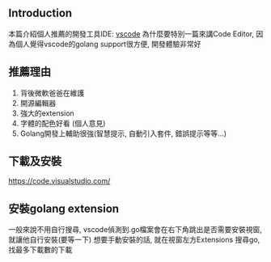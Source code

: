 ## Introduction
本篇介紹個人推薦的開發工具IDE:  [vscode](https://code.visualstudio.com/)
為什麼要特別一篇來講Code Editor, 因為個人覺得vscode的golang support很方便, 開發體驗非常好

## 推薦理由
1. 背後微軟爸爸在維護
2. 開源編輯器
3. 強大的extension
4. 字體的配色好看 (個人意見)
5. Golang開發上輔助很強(智慧提示, 自動引入套件, 錯誤提示等等...)

## 下載及安裝
https://code.visualstudio.com/

## 安裝golang extension
一般來說不用自行搜尋, vscode偵測到.go檔案會在右下角跳出是否需要安裝視窗, 就讓他自行安裝(要等一下)
想要手動安裝的話, 就在視窗左方Extensions 搜尋go, 找最多下載數的下載
